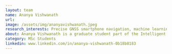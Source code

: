 ```yaml
---
layout: team
name: Ananya Vishwanath
url:
image: /assets/img/ananyavishwanath.jpeg
research_interests: Precise GNSS smartphone navigation, machine learning, autonomous systems
about: Ananya Vishwanath is a graduate student part of the Intelligent Navigation and Mapping Lab at the University of Calgary, currently specializing in the development of high-precision navigation algorithms for smartphones.
category: MSc Students
linkedin: www.linkedin.com/in/ananya-vishwanath-0b18b8183
---
```

